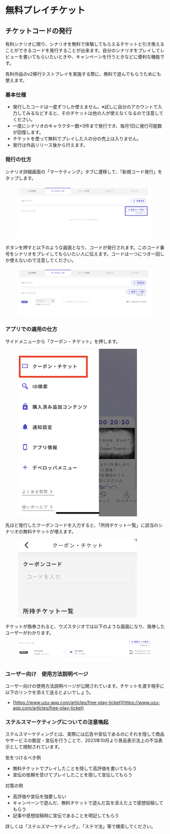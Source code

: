 # 無料プレイチケット

## チケットコードの発行

有料シナリオに限り、シナリオを無料で体験してもらえるチケットと引き換えることができるコードを発行することが出来ます。自分のシナリオをプレイしてレビューを書いてもらいたいときや、キャンペーンを行うときなどに便利な機能です。　

有料作品のv2移行テストプレイを実施する際に、無料で遊んでもらうためにも使えます。



### 基本仕様

* 発行したコードは一度ずつしか使えません。※試しに自分のアカウントで入力してみるなどすると、そのチケットは他の人が使えなくなるので注意してください。
* 一度にシナリオのキャラクター数×3件まで発行でき、毎月1日に発行可能数が回復します。
* チケットを使って無料でプレイした人の分の売上は入りません。
* 発行は作品リリース後から行えます。



### 発行の仕方

シナリオ詳細画面の「マーケティング」タブに遷移して、「新規コード発行」をタップします。

<figure><img src="../../.gitbook/assets/image (3) (1) (1) (1) (1) (2).png" alt=""><figcaption></figcaption></figure>

ボタンを押すと以下のような画面となり、コードが発行されます。このコード番号をシナリオをプレイしてもらいたい人に伝えます。コードは一つにつき一回しか使えないので注意してください。

<figure><img src="../../.gitbook/assets/スクリーンショット 2024-04-15 18.49.19.png" alt=""><figcaption></figcaption></figure>

### アプリでの適用の仕方

サイドメニューから「クーポン・チケット」を押します。

<div align="left" data-full-width="false"><figure><img src="../../.gitbook/assets/IMG_2013.png" alt="" width="375"><figcaption></figcaption></figure></div>

先ほど発行したクーポンコードを入力すると、「所持チケット一覧」に該当のシナリオの無料チケットが増えます。

<div align="left"><figure><img src="../../.gitbook/assets/IMG_2014.png" alt="" width="375"><figcaption></figcaption></figure></div>

チケットが換券されると、ウズスタジオでは以下のような画面になり、換券したユーザーがわかります。

<figure><img src="../../.gitbook/assets/スクリーンショット 2024-04-15 19.00.29.png" alt=""><figcaption></figcaption></figure>

### ユーザー向け　使用方法説明ページ

ユーザー向けの使用方法説明ページが公開されています。チケットを渡す相手に以下のリンクを添えて送るとよいでしょう。

* [https://www.uzu-app.com/articles/free-play-ticket](https://www.uzu-app.com/articles/free-play-ticket)



### ステルスマーケティングについての注意喚起

ステルスマーケティングとは、実際には広告や宣伝であるのにそれを隠して商品やサービスの販促・宣伝を行うことで、2023年10月より景品表示法上の不当表示として規制されています。

気をつけるべき例

* 無料チケットでプレイしたことを隠して高評価を書いてもらう
* 宣伝の依頼を受けてプレイしたことを隠して宣伝してもらう

対策の例

* 高評価や宣伝を強要しない
* キャンペーンで遊んだ、無料チケットで遊んだ旨を添えた上で感想投稿してもらう
* 記事や感想投稿時に宣伝であることを明記してもらう

詳しくは「ステルスマーケティング」、「ステマ法」等で検索してください。
